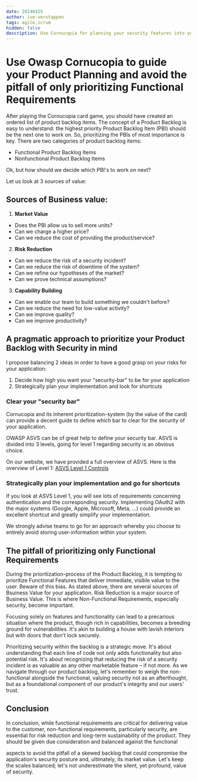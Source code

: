 ```yaml
---
date: 20240425
author: ive-verstappen
tags: agile,scrum
hidden: false
description: Use Cornucopia for planning your security features into your product backlog
---
```

# Use Owasp Cornucopia to guide your Product Planning and avoid the pitfall of only prioritizing Functional Requirements

After playing the Cornucopia card game, you should have created an ordered list of product backlog items. The concept of a Product Backlog is easy to understand: the highest priority Product Backlog Item (PBI) should be the next one to work on. So, prioritizing the PBIs of most importance is key. There are two categories of product backlog items:

- Functional Product Backlog Items
- Nonfunctional Product Backlog Items

Ok, but how should we decide which PBI's to work on next?

Let us look at 3 sources of value:

## Sources of Business value:

1. **Market Value**
   
- Does the PBI allow us to sell more units?
- Can we charge a higher price?
- Can we reduce the cost of providing the product/service?

2. **Risk Reduction**
- Can we reduce the risk of a security incident?
- Can we reduce the risk of downtime of the system?
- Can we refine our hypotheses of the market?
- Can we prove technical assumptions?

3. **Capability Building**
- Can we enable our team to build something we couldn't before?
- Can we reduce the need for low-value activity?
- Can we improve quality?
- Can we improve productivity?

## A pragmatic approach to prioritize your Product Backlog with Security in mind

I propose balancing 2 ideas in order to have a good grasp on your risks for your application:

1. Decide how high you want your "security-bar" to be for your application
2. Strategically plan your implementation and look for shortcuts

### Clear your "security bar"

Cornucopia and its inherent prioritization-system (by the value of the card) can provide a decent guide to define which bar to clear for the security of your application.

OWASP ASVS can be of great help to define your security bar. ASVS is divided into 3 levels, going for level 1 regarding security is an obvious choice.

On our website, we have provided a full overview of ASVS. Here is the overview of Level 1: [ASVS Level 1 Controls](/taxonomy/asvs-5.0/level-1-controls)

### Strategically plan your implementation and go for shortcuts

If you look at ASVS Level 1, you will see lots of requirements concerning authentication and the corresponding security. Implementing OAuth2 with the major systems (Google, Apple, Microsoft, Meta, ...) could provide an excellent shortcut and greatly simplify your implementation.

We strongly advise teams to go for an approach whereby you choose to entirely avoid storing user-information within your system.

## The pitfall of prioritizing only Functional Requirements

During the prioritization-process of the Product Backlog, it is tempting to prioritize Functional Features that deliver immediate, visible value to the user.  Beware of this bias.  As stated above, there are several sources of Bsuiness Value for your application.  Risk Reduction is a major source of Business Value.  This is where Non-Functional Requirements, especially security, become important.

Focusing solely on features and functionality can lead to a precarious situation where the product, though rich in capabilities, becomes a breeding ground for vulnerabilities. It's akin to building a house with lavish interiors but with doors that don't lock securely.

Prioritizing security within the backlog is a strategic move. It's about understanding that each line of code not only adds functionality but also potential risk. It's about recognizing that reducing the risk of a security incident is as valuable as any other marketable feature – if not more. As we navigate through our product backlog, let's remember to weigh the non-functional alongside the functional, valuing security not as an afterthought, but as a foundational component of our product's integrity and our users' trust.

## Conclusion

In conclusion, while functional requirements are critical for delivering value to the customer, non-functional requirements, particularly security, are essential for risk reduction and long-term sustainability of the product. They should be given due consideration and balanced against the functional

aspects to avoid the pitfall of a skewed backlog that could compromise the application's security posture and, ultimately, its market value. Let's keep the scales balanced; let's not underestimate the silent, yet profound, value of security.